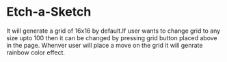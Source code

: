 # Etch-a-Sketch

It will generate a grid of 16x16 by default.If user wants to change grid to any size upto 100 then it can be changed by pressing grid button placed above in the page.
Whenver user will place a move on the grid it will genrate rainbow color effect.
